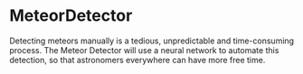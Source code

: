 # MeteorDetector
Detecting meteors manually is a tedious, unpredictable and time-consuming process. The Meteor Detector will use a neural network to automate this detection, so that astronomers everywhere can have more free time.

